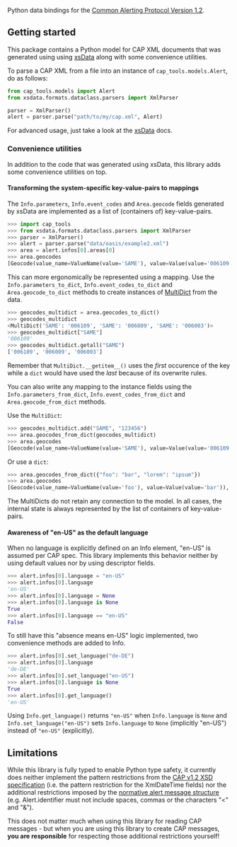 
Python data bindings for the [Common Alerting Protocol Version 1.2](https://docs.oasis-open.org/emergency/cap/v1.2/CAP-v1.2.html).

## Getting started

This package contains a Python model for CAP XML documents that was generated using using [xsData](https://xsdata.readthedocs.io/) along with some convenience utilities.

To parse a CAP XML from a file into an instance of `cap_tools.models.Alert`, do as follows:

```python
from cap_tools.models import Alert
from xsdata.formats.dataclass.parsers import XmlParser

parser = XmlParser()
alert = parser.parse("path/to/my/cap.xml", Alert)
```

For advanced usage, just take a look at the [xsData](https://xsdata.readthedocs.io/en/latest/data_binding/basics/) docs.

### Convenience utilities

In addition to the code that was generated using xsData, this library adds some convenience utilities on top.

#### Transforming the system-specific key-value-pairs to mappings

The `Info.parameters`, `Info.event_codes` and `Area.geocode` fields generated by xsData are implemented as a list of (containers of) key-value-pairs.

```python
>>> import cap_tools
>>> from xsdata.formats.dataclass.parsers import XmlParser
>>> parser = XmlParser()
>>> alert = parser.parse("data/oasis/example2.xml")
>>> area = alert.infos[0].areas[0]
>>> area.geocodes
[Geocode(value_name=ValueName(value='SAME'), value=Value(value='006109')), Geocode(value_name=ValueName(value='SAME'), value=Value(value='006009')), Geocode(value_name=ValueName(value='SAME'), value=Value(value='006003'))]
```

This can more ergonomically be represented using a mapping. Use the `Info.parameters_to_dict`, `Info.event_codes_to_dict` and `Area.geocode_to_dict` methods to create instances of [MultiDict](https://multidict.aio-libs.org/en/stable/) from the data.

```python
>>> geocodes_multidict = area.geocodes_to_dict()
>>> geocodes_multidict
<MultiDict('SAME': '006109', 'SAME': '006009', 'SAME': '006003')>
>>> geocodes_multidict["SAME"]
'006109'
>>> geocodes_multidict.getall("SAME")
['006109', '006009', '006003']
```

Remember that `MultiDict.__getitem__()` uses the *first* occurence of the key while a `dict` would have used the *last* because of its overwrite rules.

You can also write any mapping to the instance fields using the `Info.parameters_from_dict`, `Info.event_codes_from_dict` and `Area.geocode_from_dict` methods.

Use the `MultiDict`:

```python
>>> geocodes_multidict.add("SAME", "123456")
>>> area.geocodes_from_dict(geocodes_multidict)
>>> area.geocodes
[Geocode(value_name=ValueName(value='SAME'), value=Value(value='006109')), Geocode(value_name=ValueName(value='SAME'), value=Value(value='006009')), Geocode(value_name=ValueName(value='SAME'), value=Value(value='006003')), Geocode(value_name=ValueName(value='SAME'), value=Value(value='123456'))]
```

Or use a `dict`:

```python
>>> area.geocodes_from_dict({"foo": "bar", "lorem": "ipsum"})
>>> area.geocodes
[Geocode(value_name=ValueName(value='foo'), value=Value(value='bar')), Geocode(value_name=ValueName(value='lorem'), value=Value(value='ipsum'))]
```

The MultiDicts do not retain any connection to the model. In all cases, the internal state is always represented by the list of containers of key-value-pairs.

#### Awareness of "en-US" as the default language

When no language is explicitly defined on an Info element, "en-US" is assumed per CAP spec. This library implements this behavior neither by using default values nor by using descriptor fields.

```python
>>> alert.infos[0].language = "en-US"
>>> alert.infos[0].language
'en-US'
>>> alert.infos[0].language = None
>>> alert.infos[0].language is None
True
>>> alert.infos[0].language == "en-US"
False
```

To still have this "absence means en-US" logic implemented, two convenience methods are added to Info.

```python
>>> alert.infos[0].set_language("de-DE")
>>> alert.infos[0].language
'de-DE'
>>> alert.infos[0].set_language("en-US")
>>> alert.infos[0].language is None
True
>>> alert.infos[0].get_language()
'en-US'
```

Using `Info.get_language()` returns `"en-US"` when `Info.language` is `None` and `Info.set_language("en-US")` sets `Info.language` to `None` (implicitly "en-US") instead of `"en-US"` (explicitly).

## Limitations

While this library is fully typed to enable Python type safety, it currently does neither implement the pattern restrictions from the [CAP v1.2 XSD specification](./CAP-v1.2.xsd) (i.e. the pattern restriction for the XmlDateTime fields) nor the additional restrictions imposed by the [normative alert message structure](https://docs.oasis-open.org/emergency/cap/v1.2/CAP-v1.2.html#_Toc454352650) (e.g. Alert.identifier must not include spaces, commas or the characters "<" and "&").

This does not matter much when using this library for reading CAP messages - but when you are using this library to create CAP messages, **you are responsible** for respecting those additional restrictions yourself!
